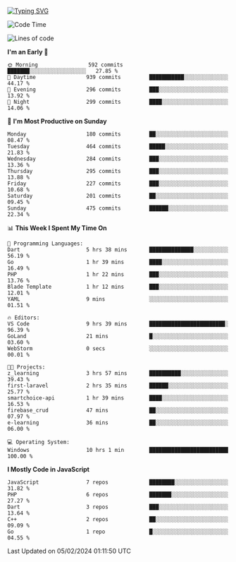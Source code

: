 [![Typing SVG](https://readme-typing-svg.demolab.com?font=Fira+Code&pause=1000&color=F7F7F7&random=false&width=435&lines=Hi+%F0%9F%91%8B%2C+I'm+Rafiu+Sidqi;Junior+Backend+Developer)](https://git.io/typing-svg)
<!--START_SECTION:waka-->
![Code Time](http://img.shields.io/badge/Code%20Time-135%20hrs%2014%20mins-blue)

![Lines of code](https://img.shields.io/badge/From%20Hello%20World%20I%27ve%20Written-663.8%20thousand%20lines%20of%20code-blue)

**I'm an Early 🐤** 

```text
🌞 Morning                592 commits         ███████░░░░░░░░░░░░░░░░░░   27.85 % 
🌆 Daytime                939 commits         ███████████░░░░░░░░░░░░░░   44.17 % 
🌃 Evening                296 commits         ███░░░░░░░░░░░░░░░░░░░░░░   13.92 % 
🌙 Night                  299 commits         ████░░░░░░░░░░░░░░░░░░░░░   14.06 % 
```
📅 **I'm Most Productive on Sunday** 

```text
Monday                   180 commits         ██░░░░░░░░░░░░░░░░░░░░░░░   08.47 % 
Tuesday                  464 commits         █████░░░░░░░░░░░░░░░░░░░░   21.83 % 
Wednesday                284 commits         ███░░░░░░░░░░░░░░░░░░░░░░   13.36 % 
Thursday                 295 commits         ███░░░░░░░░░░░░░░░░░░░░░░   13.88 % 
Friday                   227 commits         ███░░░░░░░░░░░░░░░░░░░░░░   10.68 % 
Saturday                 201 commits         ██░░░░░░░░░░░░░░░░░░░░░░░   09.45 % 
Sunday                   475 commits         ██████░░░░░░░░░░░░░░░░░░░   22.34 % 
```


📊 **This Week I Spent My Time On** 

```text
💬 Programming Languages: 
Dart                     5 hrs 38 mins       ██████████████░░░░░░░░░░░   56.19 % 
Go                       1 hr 39 mins        ████░░░░░░░░░░░░░░░░░░░░░   16.49 % 
PHP                      1 hr 22 mins        ███░░░░░░░░░░░░░░░░░░░░░░   13.76 % 
Blade Template           1 hr 12 mins        ███░░░░░░░░░░░░░░░░░░░░░░   12.01 % 
YAML                     9 mins              ░░░░░░░░░░░░░░░░░░░░░░░░░   01.51 % 

🔥 Editors: 
VS Code                  9 hrs 39 mins       ████████████████████████░   96.39 % 
GoLand                   21 mins             █░░░░░░░░░░░░░░░░░░░░░░░░   03.60 % 
WebStorm                 0 secs              ░░░░░░░░░░░░░░░░░░░░░░░░░   00.01 % 

🐱‍💻 Projects: 
z_learning               3 hrs 57 mins       ██████████░░░░░░░░░░░░░░░   39.43 % 
first-laravel            2 hrs 35 mins       ██████░░░░░░░░░░░░░░░░░░░   25.77 % 
smartchoice-api          1 hr 39 mins        ████░░░░░░░░░░░░░░░░░░░░░   16.53 % 
firebase_crud            47 mins             ██░░░░░░░░░░░░░░░░░░░░░░░   07.97 % 
e-learning               36 mins             ██░░░░░░░░░░░░░░░░░░░░░░░   06.00 % 

💻 Operating System: 
Windows                  10 hrs 1 min        █████████████████████████   100.00 % 
```

**I Mostly Code in JavaScript** 

```text
JavaScript               7 repos             ████████░░░░░░░░░░░░░░░░░   31.82 % 
PHP                      6 repos             ███████░░░░░░░░░░░░░░░░░░   27.27 % 
Dart                     3 repos             ███░░░░░░░░░░░░░░░░░░░░░░   13.64 % 
C++                      2 repos             ██░░░░░░░░░░░░░░░░░░░░░░░   09.09 % 
Go                       1 repo              █░░░░░░░░░░░░░░░░░░░░░░░░   04.55 % 
```




 Last Updated on 05/02/2024 01:11:50 UTC
<!--END_SECTION:waka-->
